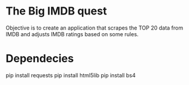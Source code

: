 # The Big IMDB quest

Objective is to create an application that scrapes the TOP 20 data from IMDB and adjusts IMDB ratings based on some rules.

# Dependecies

pip install requests
pip install html5lib
pip install bs4